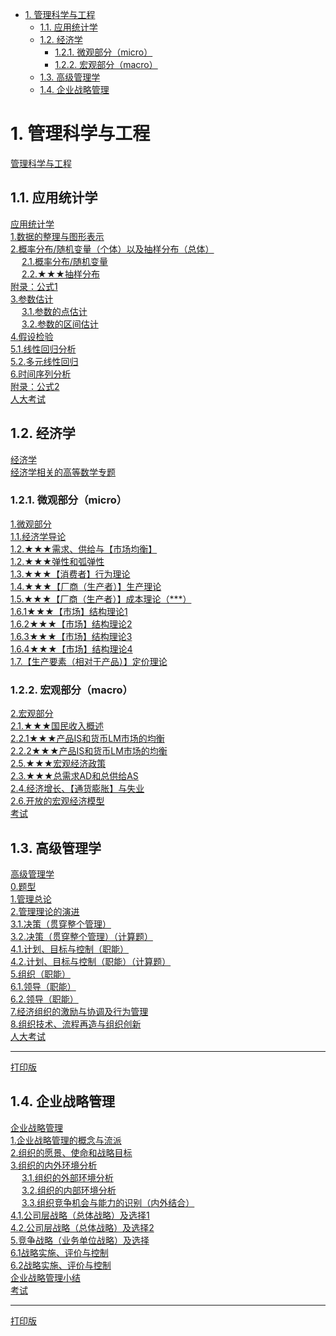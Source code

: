 

<!-- TOC -->

- [1. 管理科学与工程](#1-管理科学与工程)
    - [1.1. 应用统计学](#11-应用统计学)
    - [1.2. 经济学](#12-经济学)
        - [1.2.1. 微观部分（micro）](#121-微观部分micro)
        - [1.2.2. 宏观部分（macro）](#122-宏观部分macro)
    - [1.3. 高级管理学](#13-高级管理学)
    - [1.4. 企业战略管理](#14-企业战略管理)

<!-- /TOC -->

# 1. 管理科学与工程  
[管理科学与工程](/docs/comprehensiveManageDepart/0ComprehensiveManageDepart.md)  


## 1.1. 应用统计学  
[应用统计学](/docs/comprehensiveManageDepart/appliedStatistics/appliedStatistics.md)   
[1.数据的整理与图形表示](/docs/comprehensiveManageDepart/appliedStatistics/DataImage.md)   
[2.概率分布/随机变量（个体）以及抽样分布（总体）](/docs/comprehensiveManageDepart/appliedStatistics/RandomSampling.md)   
&emsp; [2.1.概率分布/随机变量](/docs/comprehensiveManageDepart/appliedStatistics/ProbabilityDistribution.md)   
&emsp; [2.2.★★★抽样分布](/docs/comprehensiveManageDepart/appliedStatistics/SamplingDistribution.md)   
[附录：公式1](/docs/comprehensiveManageDepart/appliedStatistics/formulaOne.md)   
[3.参数估计](/docs/comprehensiveManageDepart/appliedStatistics/parameterEstime.md)   
&emsp; [3.1.参数的点估计](/docs/comprehensiveManageDepart/appliedStatistics/pointEstimation.md)   
&emsp; [3.2.参数的区间估计](/docs/comprehensiveManageDepart/appliedStatistics/intervalEstimation.md)   
[4.假设检验](/docs/comprehensiveManageDepart/appliedStatistics/hypothesisTest.md)   
[5.1.线性回归分析](/docs/comprehensiveManageDepart/appliedStatistics/linearRegression.md)   
[5.2.多元线性回归](/docs/comprehensiveManageDepart/appliedStatistics/linearRegressionTwo.md)   
[6.时间序列分析](/docs/comprehensiveManageDepart/appliedStatistics/timeSeries.md)   
[附录：公式2](/docs/comprehensiveManageDepart/appliedStatistics/formula.md)   
[人大考试](/docs/comprehensiveManageDepart/appliedStatistics/RDKS.md)  


## 1.2. 经济学      
[经济学](/docs/comprehensiveManageDepart/economics/economics.md)   
[经济学相关的高等数学专题](/docs/comprehensiveManageDepart/economics/mathematics.md)   

### 1.2.1. 微观部分（micro）  
[1.微观部分](/docs/comprehensiveManageDepart/economics/microPart.md)  
[1.1.经济学导论](/docs/comprehensiveManageDepart/economics/introduction.md)  
[1.2.★★★需求、供给与【市场均衡】](/docs/comprehensiveManageDepart/economics/supply.md)  
[1.2.★★★弹性和弧弹性](/docs/comprehensiveManageDepart/economics/elasticity.md)  
[1.3.★★★【消费者】行为理论](/docs/comprehensiveManageDepart/economics/consumer.md)  
[1.4.★★★【厂商（生产者）】生产理论](/docs/comprehensiveManageDepart/economics/produce.md)  
[1.5.★★★【厂商（生产者）】成本理论（***）](/docs/comprehensiveManageDepart/economics/cost.md)  
[1.6.1★★★【市场】结构理论1](/docs/comprehensiveManageDepart/economics/market.md)  
[1.6.2★★★【市场】结构理论2](/docs/comprehensiveManageDepart/economics/market2.md)  
[1.6.3★★★【市场】结构理论3](/docs/comprehensiveManageDepart/economics/market3.md)  
[1.6.4★★★【市场】结构理论4](/docs/comprehensiveManageDepart/economics/market4.md)  
[1.7.【生产要素（相对于产品）】定价理论](/docs/comprehensiveManageDepart/economics/factor.md)  


### 1.2.2. 宏观部分（macro）  
[2.宏观部分](/docs/comprehensiveManageDepart/economics/macroPart.md)  
[2.1.★★★国民收入概述](/docs/comprehensiveManageDepart/economics/income.md)    
[2.2.1★★★产品IS和货币LM市场的均衡](/docs/comprehensiveManageDepart/economics/currency.md)    
[2.2.2★★★产品IS和货币LM市场的均衡](/docs/comprehensiveManageDepart/economics/currencyTwo.md)    
[2.5.★★★宏观经济政策](/docs/comprehensiveManageDepart/economics/macroPolicies.md)    
[2.3.★★★总需求AD和总供给AS](/docs/comprehensiveManageDepart/economics/demand.md)    
[2.4.经济增长、【通货膨胀】与失业](/docs/comprehensiveManageDepart/economics/unemployment.md)    
[2.6.开放的宏观经济模型](/docs/comprehensiveManageDepart/economics/openModel.md)   
[考试](/docs/comprehensiveManageDepart/economics/RDTK.md)  

## 1.3. 高级管理学  
[高级管理学](/docs/comprehensiveManageDepart/seniorManage/seniorManage.md)   
[0.题型](/docs/comprehensiveManageDepart/seniorManage/Question.md)  
[1.管理总论](/docs/comprehensiveManageDepart/seniorManage/General.md)  
[2.管理理论的演进](/docs/comprehensiveManageDepart/seniorManage/evolution.md)  
[3.1.决策（贯穿整个管理）](/docs/comprehensiveManageDepart/seniorManage/decision.md)   
[3.2.决策（贯穿整个管理）（计算题）](/docs/comprehensiveManageDepart/seniorManage/decision2.md)   
[4.1.计划、目标与控制（职能）](/docs/comprehensiveManageDepart/seniorManage/plan.md)  
[4.2.计划、目标与控制（职能）（计算题）](/docs/comprehensiveManageDepart/seniorManage/plan2.md)  
[5.组织（职能）](/docs/comprehensiveManageDepart/seniorManage/organization.md)  
[6.1.领导（职能）](/docs/comprehensiveManageDepart/seniorManage/leader.md)  
[6.2.领导（职能）](/docs/comprehensiveManageDepart/seniorManage/leader2.md)  
[7.经济组织的激励与协调及行为管理](/docs/comprehensiveManageDepart/seniorManage/incentive.md)  
[8.组织技术、流程再造与组织创新](/docs/comprehensiveManageDepart/seniorManage/innovate.md)  
[人大考试](/docs/comprehensiveManageDepart/seniorManage/NPCQB.md)  

--------

[打印版](/docs/comprehensiveManageDepart/seniorManage1)  

 

## 1.4. 企业战略管理  
[企业战略管理](/docs/comprehensiveManageDepart/enterprise/enterprise.md)   
[1.企业战略管理的概念与流派](/docs/comprehensiveManageDepart/enterprise/concept.md)  
[2.组织的愿景、使命和战略目标](/docs/comprehensiveManageDepart/enterprise/target.md)  
[3.组织的内外环境分析](/docs/comprehensiveManageDepart/enterprise/environment.md)  
&emsp; [3.1.组织的外部环境分析](/docs/comprehensiveManageDepart/enterprise/environment-1.md)  
&emsp; [3.2.组织的内部环境分析](/docs/comprehensiveManageDepart/enterprise/environment-2.md)  
&emsp; [3.3.组织竞争机会与能力的识别（内外结合）](/docs/comprehensiveManageDepart/enterprise/environment-3.md)  
[4.1.公司层战略（总体战略）及选择1](/docs/comprehensiveManageDepart/enterprise/corporateStrategy.md)  
[4.2.公司层战略（总体战略）及选择2](/docs/comprehensiveManageDepart/enterprise/corporateStrategy2.md)  
[5.竞争战略（业务单位战略）及选择](/docs/comprehensiveManageDepart/enterprise/competitive.md)  
[6.1战略实施、评价与控制](/docs/comprehensiveManageDepart/enterprise/control.md)  
[6.2战略实施、评价与控制](/docs/comprehensiveManageDepart/enterprise/control2.md)  
[企业战略管理小结](/docs/comprehensiveManageDepart/enterprise/DTMB.md)  
[考试](/docs/comprehensiveManageDepart/enterprise/RDTK.md)  

--------

[打印版](/docs/comprehensiveManageDepart/enterprise1)  

